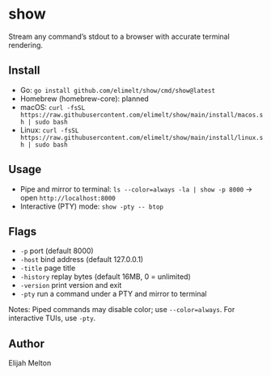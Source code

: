 # show

Stream any command’s stdout to a browser with accurate terminal rendering.

## Install
- Go: `go install github.com/elimelt/show/cmd/show@latest`
- Homebrew (homebrew-core): planned
- macOS: `curl -fsSL https://raw.githubusercontent.com/elimelt/show/main/install/macos.sh | sudo bash`
- Linux: `curl -fsSL https://raw.githubusercontent.com/elimelt/show/main/install/linux.sh | sudo bash`

## Usage
- Pipe and mirror to terminal: `ls --color=always -la | show -p 8000` → open `http://localhost:8000`
- Interactive (PTY) mode: `show -pty -- btop`

## Flags
- `-p` port (default 8000)
- `-host` bind address (default 127.0.0.1)
- `-title` page title
- `-history` replay bytes (default 16MB, 0 = unlimited)
- `-version` print version and exit
- `-pty` run a command under a PTY and mirror to terminal

Notes: Piped commands may disable color; use `--color=always`. For interactive TUIs, use `-pty`.

## Author
Elijah Melton
